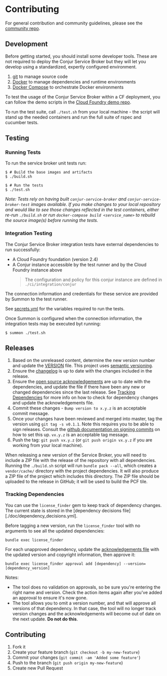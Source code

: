 # Contributing

For general contribution and community guidelines, please see the [community repo](https://github.com/cyberark/community).

## Development

Before getting started, you should install some developer tools. These are not required to deploy the Conjur Service Broker but they will let you develop using a standardized,
expertly configured environment.

1. [git][get-git] to manage source code
2. [Docker][get-docker] to manage dependencies and runtime environments
3. [Docker Compose][get-docker-compose] to orchestrate Docker environments

[get-docker]: https://docs.docker.com/engine/installation
[get-git]: https://git-scm.com/downloads
[get-docker-compose]: https://docs.docker.com/compose/install

To test the usage of the Conjur Service Broker within a CF deployment, you can
follow the demo scripts in the [Cloud Foundry demo repo](https://github.com/conjurinc/cloudfoundry-conjur-demo).

To run the test suite, call `./test.sh` from your local machine - the script will stand up the needed containers and run the full suite of rspec and cucumber tests.

## Testing

### Running Tests

To run the service broker unit tests run:
```sh-session
$ # Build the base images and artifacts
$ ./build.sh

$ # Run the tests
$ ./test.sh
```

_Note: Tests rely on having built `conjur-service-broker` and `conjur-service-broker-test`
images available. If you make changes to your local repository and would like to see those
changes reflected in the test containers, either re-run `./build.sh` or run
`docker-compose build <service_name>` to rebuild the source image(s) before running the
tests._

### Integration Testing

The Conjur Service Broker integration tests have external dependencies to run successfully:

* A Cloud Foundry foundation (version 2.4)
* A Conjur instance accessible by the test runner and by the Cloud Foundry instance above
    > The configuration and policy for this conjur instance are defined in `./ci/integration/conjur`

The connection information and credentials for these service are provided by Summon to the test runner.

See [secrets.yml](./secrets.yml) for the variables required to run the tests.

Once Summon is configured when the connection information, the integration tests may be executed byt running:
```sh-session
$ summon ./test.sh
```

## Releases

1. Based on the unreleased content, determine the new version number and update
   the [VERSION](VERSION) file. This project uses [semantic versioning](https://semver.org/).
1. Ensure the [changelog](CHANGELOG.md) is up to date with the changes included in the release.
1. Ensure the [open source acknowledgements](NOTICES.txt) are up to date with the dependencies,
   and update the file if there have been any new or changed dependencies since the last release.
   See [Tracking Dependencies](#tracking-dependencies) for more info on how to check for dependency
   changes and update the acknowledgements file.
1. Commit these changes - `Bump version to x.y.z` is an acceptable commit message.
1. Once your changes have been reviewed and merged into master, tag the version
   using `git tag -s v0.1.1`. Note this requires you to be  able to sign releases.
   Consult the [github documentation on signing commits](https://help.github.com/articles/signing-commits-with-gpg/)
   on how to set this up. `vx.y.z` is an acceptable tag message.
1. Push the tag: `git push vx.y.z` (or `git push origin vx.y.z` if you are working
   from your local machine).

When releasing a new version of the Service Broker, you will need to include a
ZIP file with the release of the repository with all dependencies. Running the
`./build.sh` script will run `bundle pack --all`, which creates a
`vendor/cache/` directory with the project dependencies. It will also produce a ZIP
file of the project which includes this directory. The ZIP file should be uploaded
to the release in GitHub; it will be used to build the PCF tile.

### Tracking Dependencies

You can use the `license_finder` gem to keep track of dependency changes. The current
state is stored in the [dependency decisions file][./doc/dependency_decisions.yml].

Before tagging a new version, run the `license_finder` tool with no arguments to
see all the updated dependencies:
```
bundle exec license_finder
```

For each unapproved dependency, update the [acknowledgements file](./NOTICES.txt)
with the updated version and copyright information, then approve it:
```
bundle exec license_finder approval add [dependency] --version=[dependency_version]
```

Notes:
* The tool does no validation on approvals, so be sure you're entering the right
  name and version. Check the action items again after you've added an approval
  to ensure it's now gone.
* The tool allows you to omit a version number, and that will approve all versions
  of that dependency. In that case, the tool will no longer track version changes
  and the acknowledgements will become out of date on the next update. **Do not do this**.

## Contributing

1. Fork it
2. Create your feature branch (`git checkout -b my-new-feature`)
3. Commit your changes (`git commit -am 'Added some feature'`)
4. Push to the branch (`git push origin my-new-feature`)
5. Create new Pull Request
